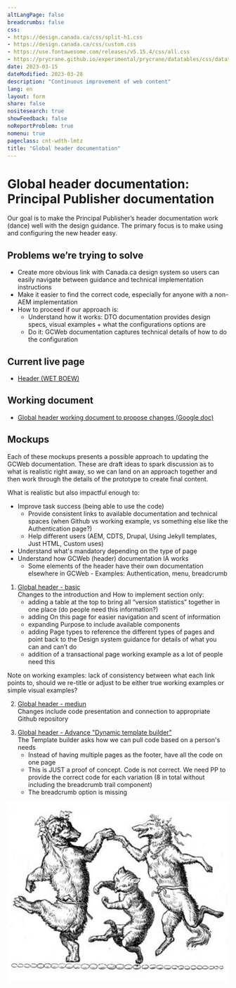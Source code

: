```yaml
---
altLangPage: false
breadcrumbs: false
css:
- https://design.canada.ca/css/split-h1.css
- https://design.canada.ca/css/custom.css
- https://use.fontawesome.com/releases/v5.15.4/css/all.css
- https://prycrane.github.io/experimental/prycrane/datatables/css/datatables-fun.css
date: 2023-03-15
dateModified: 2023-03-28
description: "Continuous improvement of web content"
lang: en
layout: form
share: false
nositesearch: true
showFeedback: false
noReportProblem: true
nomenu: true
pageclass: cnt-wdth-lmtz
title: "Global header documentation"
---
```

<h1 property="name" id="wb-cont" dir="ltr"><span class="stacked"><span>Global header documentation</span>: <span>Principal Publisher documentation</span></span></h1>
<div class="row">
  <div class="col-md-7">
    <p>Our goal is to make the Principal Publisher’s header documentation work (dance) well with the design guidance. The primary focus is to make using and configuring the new header easy.</p>
    <h2 class="mrgn-tp-lg">Problems we’re trying to solve</h2>
    <ul>
      <li>Create more obvious link with Canada.ca design system so users can easily navigate between guidance and technical implementation instructions</li>
      <li>Make it easier to find the correct code, especially for anyone with a non-AEM implementation</li>
      <li>How to proceed if our approach is:
        <ul>
          <li>Understand how it works: DTO documentation provides design specs, visual examples + what the configurations options are</li>
          <li>Do it: GCWeb documentation captures technical details of how to do the configuration </li>
        </ul>
      </li>
    </ul>
    <h2 class="mrgn-tp-lg">Current live page</h2>
    <ul>
      <li><a href="https://wet-boew.github.io/GCWeb/sites/header/header-docs-en.html">Header (WET BOEW)</a></li>
    </ul>
    <h2>Working document</h2>
    <ul class="list-unstyled fa-ul">
      <li><span class="fa-li"><span class="fab fa-google-drive"></span></span><a href="https://docs.google.com/document/d/1YY6JkiJ3nRywwalKJfCxSbqHn2z0SlfvFC8y4eBOrhU">Global header working document to propose changes (Google doc)</a></li>
    </ul>
    <h2>Mockups</h2>
    <p>Each of these mockups presents a possible approach to updating the GCWeb documentation. These are draft ideas to spark discussion as to what is realistic right away, so we can land on an approach together and then work through the details of the prototype to create final content.</p>
    <p>What is realistic but also impactful enough to:</p>
    <ul>
      <li>Improve task success (being able to use the code)
        <ul>
          <li>Provide consistent links to available documentation and technical spaces (when Github vs working example, vs something else like the Authentication page?)</li>
          <li>Help different users (AEM, CDTS, Drupal, Using Jekyll templates, Just HTML, Custom uses)</li>
        </ul>
      </li>
      <li>Understand what's mandatory depending on the type of page</li>
      <li>Understand how GCWeb (header) documentation IA works
        <ul>
          <li>Some elements of the header have their own documentation elsewhere in GCWeb - Examples: Authentication, menu, breadcrumb</li>
        </ul>
      </li>
    </ul>
    <ol class="mrgn-tp-lg">
      <li><a href="gcweb-02.html">Global header - basic</a><br>
        Changes to the introduction and How to implement section only:
        <ul>
          <li>adding a table at the top to bring all “version statistics” together in one place (do people need this information?)</li>
          <li>adding On this page for easier navigation and scent of information</li>
          <li>expanding Purpose to include available components</li>
          <li>adding Page types to reference the different types of pages and point back to the Design system guidance for details of what you can and can’t do</li>
          <li>addition of a transactional page working example as a lot of people need this</li>
        </ul>
      </li>
    </ol>
    <p>Note on working examples: lack of consistency between what each link points to, should we re-title or adjust to be either true working examples or simple visual examples?</p>
    <ol class="mrgn-tp-lg" start="2">
      <li><a href="gcweb-01.html">Global header - mediun</a><br>
        Changes include code presentation and connection to appropriate Github repository</li>
    </ol>
    <ol class="mrgn-tp-lg" start="3">
      <li><a href="/experimental/catalina/proto-header.html">Global header - Advance "Dynamic template builder"</a><br>
        The Template builder asks how we can pull code based on a person's needs
        <ul>
          <li>Instead of having multiple pages as the footer, have all the code on one page</li>
          <li>This is JUST a proof of concept. Code is not correct. We need PP to provide the correct code for each variation (8 in total without including the breadcrumb trail component)</li>
          <li>The breadcrumb option is missing</li>
        </ul>
      </li>
    </ol>
  </div>
  <div class="col-md-5">
    <div><img src="./images/dance1.png" alt="" class="img-responsive"></div>
  </div>
</div>

